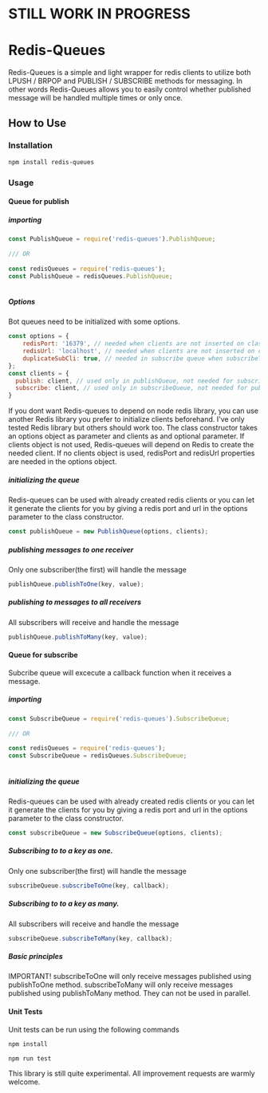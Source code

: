 # STILL WORK IN PROGRESS
# Redis-Queues

Redis-Queues is a simple and light wrapper for redis clients to utilize both
LPUSH / BRPOP and PUBLISH / SUBSCRIBE methods for messaging. 
In other words Redis-Queues allows you to easily control whether published message will be handled multiple times or only once.


## How to Use

### Installation
```bash
npm install redis-queues
```

### Usage

#### Queue for publish

##### importing
```javascript
const PublishQueue = require('redis-queues').PublishQueue;
 
/// OR
 
const redisQueues = require('redis-queues');
const PublishQueue = redisQueues.PublishQueue;
 
```
##### Options
Bot queues need to be initialized with some options.
```javascript
const options = {
    redisPort: '16379', // needed when clients are not inserted on class init
    redisUrl: 'localhost', // needed when clients are not inserted on class init
    duplicateSubCli: true, // needed in subscribe queue when subscribeToOne function will be used to more than one key 
};
const clients = {
  publish: client, // used only in publishQueue, not needed for subscribeQueue
  subscribe: client, // used only in subscribeQueue, not needed for publishQueue
}
```
If you dont want Redis-queues to depend on node redis library, you can use another Redis library you prefer to initialize clients beforehand. I've only tested Redis library but others should work too.
The class constructor takes an options object as parameter and clients as and optional parameter. If clients object is not used, Redis-queues will depend on Redis to create the needed client.
If no clients object is used, redisPort and redisUrl properties are needed in the options object.

##### initializing the queue
Redis-queues can be used with already created redis clients or you can let it generate the clients for you by giving a redis port and url in the options parameter to the class constructor.
```javascript
const publishQueue = new PublishQueue(options, clients);
```

##### publishing messages to one receiver
Only one subscriber(the first) will handle the message 
```javascript
publishQueue.publishToOne(key, value);
```
##### publishing to messages to all receivers
All subscribers will receive and handle the message
```javascript
publishQueue.publishToMany(key, value);
```

#### Queue for subscribe

Subcribe queue will excecute a callback function when it receives a message. 

##### importing
```javascript
const SubscribeQueue = require('redis-queues').SubscribeQueue;
 
/// OR
 
const redisQueues = require('redis-queues');
const SubscribeQueue = redisQueues.SubscribeQueue;
 
```
##### initializing the queue
Redis-queues can be used with already created redis clients or you can let it generate the clients for you by giving a redis port and url in the options parameter to the class constructor.
```javascript
const subscribeQueue = new SubscribeQueue(options, clients);
```

##### Subscribing to to a key as one.
Only one subscriber(the first) will handle the message 
```javascript
subscribeQueue.subscribeToOne(key, callback);
```
##### Subscribing to to a key as many.
All subscribers will receive and handle the message
```javascript
subscribeQueue.subscribeToMany(key, callback);
```

##### Basic principles
IMPORTANT! subscribeToOne will only receive messages published using publishToOne method. 
subscribeToMany will only receive messages published using publishToMany method. They can not be used in parallel.
 
#### Unit Tests

Unit tests can be run using the following commands
```javascript
npm install
```
```javascript
npm run test
```

This library is still quite experimental. All improvement requests are warmly welcome.